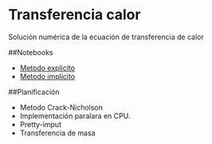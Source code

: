 # Transferencia calor
Solución numérica de la ecuación de transferencia de calor

##Notebooks
- [Metodo explicito](http://nbviewer.ipython.org/github/pewen/transferencia_calor/blob/master/transporte_calor_metodo_explicito.ipynb)
- [Metodo implicito](http://nbviewer.ipython.org/github/pewen/transferencia_calor/blob/master/metodo_implicito.ipynb)

##Planificación
- Metodo Crack-Nicholson
- Implementación paralara en CPU.
- Pretty-imput
- Transferencia de masa
